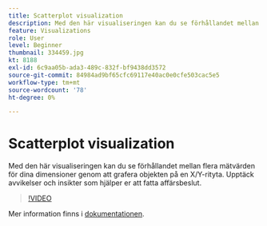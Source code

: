 ```yaml
---
title: Scatterplot visualization
description: Med den här visualiseringen kan du se förhållandet mellan flera mätvärden för dina dimensioner genom att grafera objekten på en X/Y-rityta. Upptäck avvikelser och insikter som hjälper er att fatta affärsbeslut.
feature: Visualizations
role: User
level: Beginner
thumbnail: 334459.jpg
kt: 8188
exl-id: 6c9aa05b-ada3-489c-832f-bf9438dd3572
source-git-commit: 84984ad9bf65cfc69117e40ac0e0cfe503cac5e5
workflow-type: tm+mt
source-wordcount: '78'
ht-degree: 0%

---
```


# Scatterplot visualization

Med den här visualiseringen kan du se förhållandet mellan flera mätvärden för dina dimensioner genom att grafera objekten på en X/Y-rityta. Upptäck avvikelser och insikter som hjälper er att fatta affärsbeslut.

>[!VIDEO](https://video.tv.adobe.com/v/334459/?quality=12&learn=on)

Mer information finns i [dokumentationen](https://experienceleague.adobe.com/docs/analytics/analyze/analysis-workspace/visualizations/scatterplot.html?lang=en).
